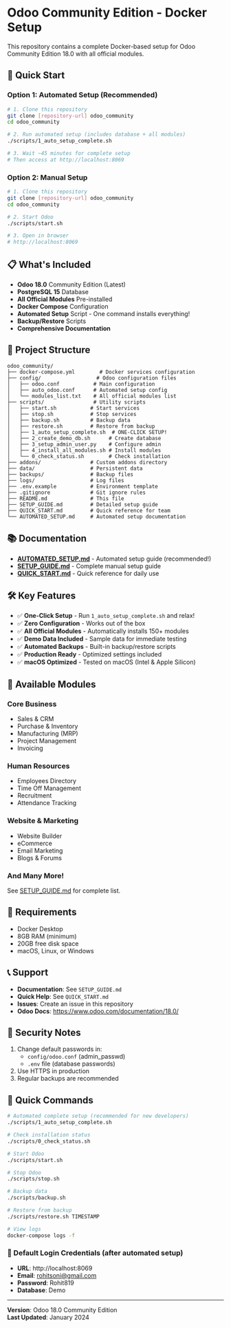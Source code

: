 # Odoo Community Edition - Docker Setup

This repository contains a complete Docker-based setup for Odoo Community Edition 18.0 with all official modules.

## 🚀 Quick Start

### Option 1: Automated Setup (Recommended)
```bash
# 1. Clone this repository
git clone [repository-url] odoo_community
cd odoo_community

# 2. Run automated setup (includes database + all modules)
./scripts/1_auto_setup_complete.sh

# 3. Wait ~45 minutes for complete setup
# Then access at http://localhost:8069
```

### Option 2: Manual Setup
```bash
# 1. Clone this repository
git clone [repository-url] odoo_community
cd odoo_community

# 2. Start Odoo
./scripts/start.sh

# 3. Open in browser
# http://localhost:8069
```

## 📋 What's Included

- **Odoo 18.0** Community Edition (Latest)
- **PostgreSQL 15** Database
- **All Official Modules** Pre-installed
- **Docker Compose** Configuration
- **Automated Setup** Script - One command installs everything!
- **Backup/Restore** Scripts
- **Comprehensive Documentation**

## 📁 Project Structure

```
odoo_community/
├── docker-compose.yml        # Docker services configuration
├── config/                  # Odoo configuration files
│   ├── odoo.conf           # Main configuration
│   ├── auto_odoo.conf      # Automated setup config
│   └── modules_list.txt    # All official modules list
├── scripts/                # Utility scripts
│   ├── start.sh           # Start services
│   ├── stop.sh            # Stop services
│   ├── backup.sh          # Backup data
│   ├── restore.sh         # Restore from backup
│   ├── 1_auto_setup_complete.sh  # ONE-CLICK SETUP!
│   ├── 2_create_demo_db.sh      # Create database
│   ├── 3_setup_admin_user.py    # Configure admin
│   ├── 4_install_all_modules.sh # Install modules
│   └── 0_check_status.sh        # Check installation
├── addons/                # Custom addons directory
├── data/                  # Persistent data
├── backups/               # Backup files
├── logs/                  # Log files
├── .env.example           # Environment template
├── .gitignore             # Git ignore rules
├── README.md              # This file
├── SETUP_GUIDE.md         # Detailed setup guide
├── QUICK_START.md         # Quick reference for team
└── AUTOMATED_SETUP.md     # Automated setup documentation

```

## 📚 Documentation

- **[AUTOMATED_SETUP.md](AUTOMATED_SETUP.md)** - Automated setup guide (recommended!)
- **[SETUP_GUIDE.md](SETUP_GUIDE.md)** - Complete manual setup guide
- **[QUICK_START.md](QUICK_START.md)** - Quick reference for daily use

## 🛠️ Key Features

- ✅ **One-Click Setup** - Run `1_auto_setup_complete.sh` and relax!
- ✅ **Zero Configuration** - Works out of the box
- ✅ **All Official Modules** - Automatically installs 150+ modules
- ✅ **Demo Data Included** - Sample data for immediate testing
- ✅ **Automated Backups** - Built-in backup/restore scripts
- ✅ **Production Ready** - Optimized settings included
- ✅ **macOS Optimized** - Tested on macOS (Intel & Apple Silicon)

## 🎯 Available Modules

### Core Business
- Sales & CRM
- Purchase & Inventory
- Manufacturing (MRP)
- Project Management
- Invoicing

### Human Resources
- Employees Directory
- Time Off Management
- Recruitment
- Attendance Tracking

### Website & Marketing
- Website Builder
- eCommerce
- Email Marketing
- Blogs & Forums

### And Many More!
See [SETUP_GUIDE.md](SETUP_GUIDE.md#module-list) for complete list.

## 🔧 Requirements

- Docker Desktop
- 8GB RAM (minimum)
- 20GB free disk space
- macOS, Linux, or Windows

## 📞 Support

- **Documentation**: See `SETUP_GUIDE.md`
- **Quick Help**: See `QUICK_START.md`
- **Issues**: Create an issue in this repository
- **Odoo Docs**: https://www.odoo.com/documentation/18.0/

## 🔐 Security Notes

1. Change default passwords in:
   - `config/odoo.conf` (admin_passwd)
   - `.env` file (database passwords)
2. Use HTTPS in production
3. Regular backups are recommended

## 🚦 Quick Commands

```bash
# Automated complete setup (recommended for new developers)
./scripts/1_auto_setup_complete.sh

# Check installation status
./scripts/0_check_status.sh

# Start Odoo
./scripts/start.sh

# Stop Odoo
./scripts/stop.sh

# Backup data
./scripts/backup.sh

# Restore from backup
./scripts/restore.sh TIMESTAMP

# View logs
docker-compose logs -f
```

### 🎯 Default Login Credentials (after automated setup)
- **URL**: http://localhost:8069
- **Email**: rohitsoni@gmail.com
- **Password**: Rohit819
- **Database**: Demo

---

**Version**: Odoo 18.0 Community Edition  
**Last Updated**: January 2024